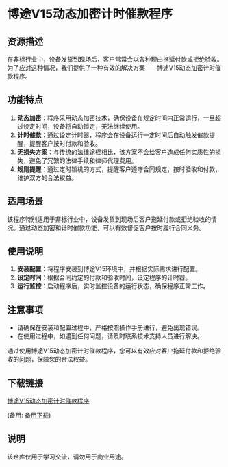 # 博途V15动态加密计时催款程序

## 资源描述

在非标行业中，设备发货到现场后，客户常常会以各种理由拖延付款或拒绝验收。为了应对这种情况，我们提供了一种有效的解决方案——博途V15动态加密计时催款程序。

## 功能特点

1. **动态加密**：程序采用动态加密技术，确保设备在规定时间内正常运行，一旦超过设定时间，设备将自动锁定，无法继续使用。
2. **计时催款**：通过设定计时器，程序会在设备运行一定时间后自动触发催款提醒，提醒客户按时付款和验收。
3. **无损失方案**：与传统的法律途径相比，该方案不会给客户造成任何实质性的损失，避免了冗繁的法律手续和律师代理费用。
4. **规则提醒**：通过定时锁机的方式，提醒客户遵守合同规定，按时验收和付款，维护双方的合法权益。

## 适用场景

该程序特别适用于非标行业中，设备发货到现场后客户拖延付款或拒绝验收的情况。通过动态加密和计时催款功能，可以有效督促客户按时履行合同义务。

## 使用说明

1. **安装配置**：将程序安装到博途V15环境中，并根据实际需求进行配置。
2. **设定时间**：根据合同约定的付款和验收时间，设定程序的计时器。
3. **运行监控**：启动程序后，实时监控设备的运行状态，确保程序正常工作。

## 注意事项

- 请确保在安装和配置过程中，严格按照操作手册进行，避免出现错误。
- 在使用过程中，如遇到任何问题，请及时联系技术支持人员进行解决。

通过使用博途V15动态加密计时催款程序，您可以有效应对客户拖延付款和拒绝验收的问题，保障您的合法权益。

## 下载链接
[博途V15动态加密计时催款程序](https://pan.quark.cn/s/2efd90100296) 

(备用: [备用下载](https://pan.baidu.com/s/16mXBF5g6e7QQJicrajIwdw?pwd=1234))

## 说明

该仓库仅用于学习交流，请勿用于商业用途。
